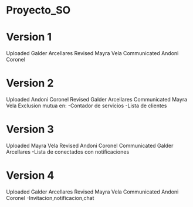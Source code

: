 # Proyecto_SO
# Version 1
Uploaded Galder Arcellares
Revised Mayra Vela
Communicated Andoni Coronel
# Version 2
Uploaded Andoni Coronel
Revised Galder Arcellares
Communicated Mayra Vela
Exclusion mutua en:
-Contador de servicios
-Lista de clientes
# Version 3
Uploaded Mayra Vela
Revised Andoni Coronel
Communicated Galder Arcellares
-Lista de conectados con notificaciones

# Version 4
Uploaded Galder Arcellares
Revised Mayra Vela
Communicated Andoni Coronel
-Invitacion,notificacion,chat
